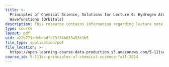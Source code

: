 ```yaml
---
title: >-
  Principles of Chemical Science, Solutions for Lecture 6: Hydrogen Atom
  Wavefunctions (Orbitals)
description: This resource contains information regarding lecture note 6 solutions.
type: course
layout: pdf
uid: a22b771edebebdfc73f34b633453b1b5
file_type: application/pdf
file_location: >-
  https://open-learning-course-data-production.s3.amazonaws.com/5-111sc-principles-of-chemical-science-fall-2014/a22b771edebebdfc73f34b633453b1b5_MIT5_111F14_Lec06Soln.pdf
course_id: 5-111sc-principles-of-chemical-science-fall-2014
---
```

